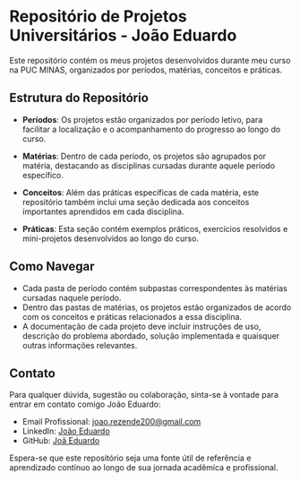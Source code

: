 # Repositório de Projetos Universitários - João Eduardo

Este repositório contém os meus projetos desenvolvidos durante meu curso na PUC MINAS, organizados por períodos, matérias, conceitos e práticas.

## Estrutura do Repositório

- **Períodos**: Os projetos estão organizados por período letivo, para facilitar a localização e o acompanhamento do progresso ao longo do curso.

- **Matérias**: Dentro de cada período, os projetos são agrupados por matéria, destacando as disciplinas cursadas durante aquele período específico.

- **Conceitos**: Além das práticas específicas de cada matéria, este repositório também inclui uma seção dedicada aos conceitos importantes aprendidos em cada disciplina.

- **Práticas**: Esta seção contém exemplos práticos, exercícios resolvidos e mini-projetos desenvolvidos ao longo do curso.

## Como Navegar

- Cada pasta de período contém subpastas correspondentes às matérias cursadas naquele período.
- Dentro das pastas de matérias, os projetos estão organizados de acordo com os conceitos e práticas relacionados a essa disciplina.
- A documentação de cada projeto deve incluir instruções de uso, descrição do problema abordado, solução implementada e quaisquer outras informações relevantes.

## Contato

Para qualquer dúvida, sugestão ou colaboração, sinta-se à vontade para entrar em contato comigo João Eduardo:

- Email Profissional: [joao.rezende200@gmail.com](mailto:joao.rezende200@gmail.com)
- LinkedIn: [João Eduardo](https://www.linkedin.com/in/crow3442/)
- GitHub: [Joã Eduardo](https://github.com/Crow3442)

Espera-se que este repositório seja uma fonte útil de referência e aprendizado contínuo ao longo de sua jornada acadêmica e profissional.

